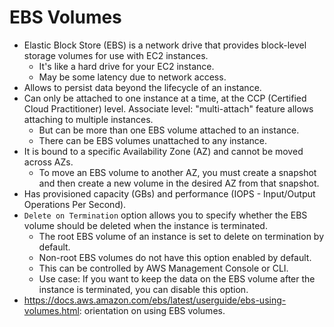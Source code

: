 # EBS Volumes

- Elastic Block Store (EBS) is a network drive that provides block-level storage volumes for use with EC2 instances.
  - It's like a hard drive for your EC2 instance.
  - May be some latency due to network access.
- Allows to persist data beyond the lifecycle of an instance.
- Can only be attached to one instance at a time, at the CCP (Certified Cloud Practitioner) level. Associate level: "multi-attach" feature allows attaching to multiple instances.
  - But can be more than one EBS volume attached to an instance.
  - There can be EBS volumes unattached to any instance.
- It is bound to a specific Availability Zone (AZ) and cannot be moved across AZs.
  - To move an EBS volume to another AZ, you must create a snapshot and then create a new volume in the desired AZ from that snapshot.
- Has provisioned capacity (GBs) and performance (IOPS - Input/Output Operations Per Second).
- `Delete on Termination` option allows you to specify whether the EBS volume should be deleted when the instance is terminated.
  - The root EBS volume of an instance is set to delete on termination by default.
  - Non-root EBS volumes do not have this option enabled by default.
  - This can be controlled by AWS Management Console or CLI.
  - Use case: If you want to keep the data on the EBS volume after the instance is terminated, you can disable this option.
- https://docs.aws.amazon.com/ebs/latest/userguide/ebs-using-volumes.html: orientation on using EBS volumes.
